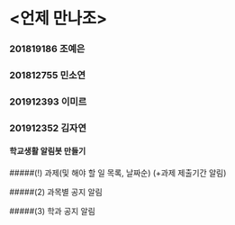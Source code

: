 # <언제 만나조>

### 201819186 조예은
### 201812755 민소연
### 201912393 이미르
### 201912352 김자연

#### 학교생활 알림봇 만들기

  #####(!) 과제(및 해야 할 일 목록, 날짜순) (+과제 제출기간 알림)
  
  #####(2) 과목별 공지 알림
  
  #####(3) 학과 공지 알림
